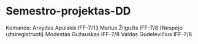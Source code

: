 # Semestro-projektas-DD

Komanda:
Arvydas Apulskis IFF-7/13
Marius Žilgužis IFF-7/8 (Nespėjo užsiregistruoti)
Modestas Gužauskas IFF-7/8
Valdas Gudelevičius IFF-7/8
